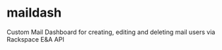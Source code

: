 # maildash
Custom Mail Dashboard for creating, editing and deleting mail users via Rackspace E&amp;A API
